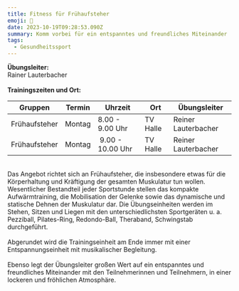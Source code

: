 ```yaml
---
title: Fitness für Frühaufsteher
emoji: 🌄
date: 2023-10-19T09:28:53.090Z
summary: Komm vorbei für ein entspanntes und freundliches Miteinander
tags:
  - Gesundheitssport
---
```

**Übungsleiter:**\
Rainer Lauterbacher\
\
**Trainingszeiten und Ort:**

| **Gruppen**   | **Termin** | **Uhrzeit**       | **Ort**  | **Übungsleiter**    |
| ------------- | ---------- | ----------------- | -------- | ------------------- |
| Frühaufsteher | Montag     | 8.00 - 9.00 Uhr   | TV Halle | Reiner Lauterbacher |
| Frühaufsteher | Montag     |  9.00 - 10.00 Uhr | TV Halle | Reiner Lauterbacher |



\
Das Angebot richtet sich an Frühaufsteher, die insbesondere etwas für die Körperhaltung und Kräftigung der gesamten Muskulatur tun wollen. Wesentlicher Bestandteil jeder Sportstunde stellen das kompakte Aufwärmtraining, die Mobilisation der Gelenke sowie das dynamische und statische Dehnen der Muskulatur dar. Die Übungseinheiten werden im Stehen, Sitzen und Liegen mit den unterschiedlichsten Sportgeräten u. a. Pezziball, Pilates-Ring, Redondo-Ball, Theraband, Schwingstab durchgeführt.\
\
Abgerundet wird die Trainingseinheit am Ende immer mit einer Entspannungseinheit mit musikalischer Begleitung.\
\
Ebenso legt der Übungsleiter großen Wert auf ein entspanntes und freundliches Miteinander mit den Teilnehmerinnen und Teilnehmern, in einer lockeren und fröhlichen Atmosphäre.